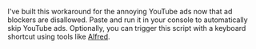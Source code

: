 I've built this workaround for the annoying YouTube ads now that ad blockers are disallowed. Paste and run it in your console to automatically skip YouTube ads. Optionally, you can trigger this script with a keyboard shortcut using tools like [Alfred](https://www.alfredapp.com/).
